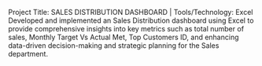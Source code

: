 Project Title: SALES DISTRIBUTION DASHBOARD | Tools/Technology: Excel 
Developed and implemented an Sales Distribution dashboard using Excel to provide comprehensive 
insights into key metrics such as total number of sales, Monthly Target Vs Actual Met, Top Customers 
ID, and enhancing data-driven decision-making and strategic planning for the Sales department.
